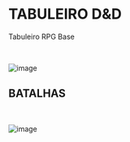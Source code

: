 <H1> TABULEIRO D&D </H1>

<p> Tabuleiro RPG Base </p>

<br>

![image](https://github.com/w3ssfs/Devs-Dragons/assets/85897421/4d568e2c-6f99-4fbd-8ad6-7cabc04d804d)

<H2> BATALHAS </H2>
<br>

![image](https://github.com/w3ssfs/Devs-Dragons/assets/85897421/08f2b4cd-2a0d-428e-935e-5b0793dbd988)

